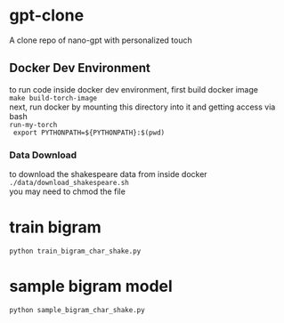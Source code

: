 # gpt-clone
A clone repo of nano-gpt with personalized touch

## Docker Dev Environment
to run code inside docker dev environment, first build docker image <br>
```make build-torch-image``` <br>
next, run docker by mounting this directory into it and getting access via bash <br>
```run-my-torch ``` <br>
``` export PYTHONPATH=${PYTHONPATH}:$(pwd)```


### Data Download
to download the shakespeare data from inside docker <br>
```./data/download_shakespeare.sh``` <br> 
you may need to chmod the file


# train bigram
```python train_bigram_char_shake.py```

# sample bigram model
```python sample_bigram_char_shake.py```